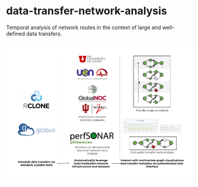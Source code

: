 # data-transfer-network-analysis

Temporal analysis of network routes in the context of large and well-defined data transfers.

![](images/dt-na_architecture.png)